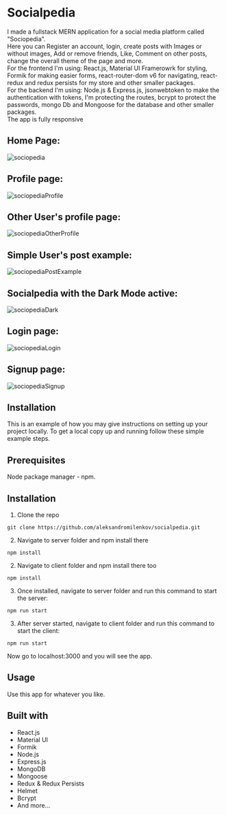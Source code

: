 # Socialpedia

I made a fullstack MERN application for a social media platform called "Sociopedia".  
Here you can Register an account, login, create posts with Images or without images, Add or remove friends, Like, Comment on other posts, change the overall theme of the page and more.  
For the frontend I'm using: React.js,  Material UI Framerowrk for styling, Formik for making easier forms, react-router-dom v6 for navigating, react-redux and redux persists for my store and other smaller packages.  
For the backend I'm using: Node.js & Express.js, jsonwebtoken to make the authentication with tokens, I'm protecting the routes,  bcrypt to protect the passwords, mongo Db and Mongoose for the database and other smaller packages.  
The app is fully responsive

## Home Page:  

![sociopedia](https://github.com/aleksandromilenkov/memoryGame/assets/64156983/4b87f61c-fe18-45cc-b10c-755fc82194d3)

## Profile page:  

![sociopediaProfile](https://github.com/aleksandromilenkov/memoryGame/assets/64156983/20cbcbb8-179b-4084-b807-ecf7a1e21a08)

## Other User's profile page:  

![sociopediaOtherProfile](https://github.com/aleksandromilenkov/memoryGame/assets/64156983/5aa0c9ca-ec3d-40d2-baf4-9920e6efa2ca)


## Simple User's post example:  
![sociopediaPostExample](https://github.com/aleksandromilenkov/memoryGame/assets/64156983/8a746368-4fe4-476c-b190-a96e1b7ee7c3)


## Socialpedia with the Dark Mode active:  
![sociopediaDark](https://github.com/aleksandromilenkov/memoryGame/assets/64156983/84bfae7e-af64-4765-af0a-b7df5c8d8218)


## Login page:  

![sociopediaLogin](https://github.com/aleksandromilenkov/memoryGame/assets/64156983/1206f36c-1752-4b87-a050-cded9e7d6fb8)

## Signup page:  

![sociopediaSignup](https://github.com/aleksandromilenkov/memoryGame/assets/64156983/813c6b6a-5b03-4d6e-a07d-7890c5630096)


## Installation
This is an example of how you may give instructions on setting up your project locally. To get a local copy up and running follow these simple example steps.

## Prerequisites
Node package manager - npm.  

## Installation
1. Clone the repo
```
git clone https://github.com/aleksandromilenkov/socialpedia.git
```
2. Navigate to server folder and npm install there
```npm
npm install 
```
2. Navigate to client folder and npm install there too
```npm
npm install 
```
3. Once installed, navigate to server folder and run this command to start the server:
```
npm run start
```
3. After server started, navigate to client folder and run this command to start the client:
```
npm run start
```
Now go to localhost:3000 and you will see the app.
## Usage
Use this app for whatever you like.

## Built with
- React.js
- Material UI
- Formik
- Node.js
- Express.js  
- MongoDB  
- Mongoose  
- Redux & Redux Persists
- Helmet  
- Bcrypt  
- And more...  

